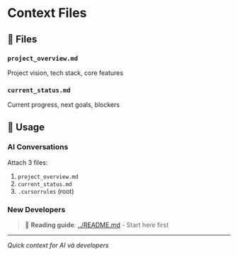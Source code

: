 # Context Files

## 📁 **Files**

### **`project_overview.md`**
Project vision, tech stack, core features

### **`current_status.md`**  
Current progress, next goals, blockers

## 🚀 **Usage**

### **AI Conversations**
Attach 3 files:
1. `project_overview.md`
2. `current_status.md`  
3. `.cursorrules` (root)

### **New Developers**
> 📖 **Reading guide**: [../README.md](../README.md) - Start here first

---
*Quick context for AI và developers* 